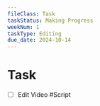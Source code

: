 ```yaml
---
fileClass: Task
taskStatus: Making Progress
weekNum: 1
taskType: Editing
due_date: 2024-10-14
---
```


# Task
- [ ] Edit Video #Script 


 
